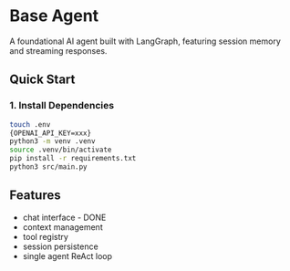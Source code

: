 # Base Agent

A foundational AI agent built with LangGraph, featuring session memory and streaming responses.

## Quick Start

### 1. Install Dependencies

```bash
touch .env
{OPENAI_API_KEY=xxx}
python3 -m venv .venv
source .venv/bin/activate
pip install -r requirements.txt
python3 src/main.py
```

## Features

- chat interface - DONE
- context management
- tool registry
- session persistence
- single agent ReAct loop

